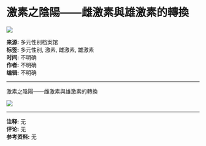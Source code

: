 # 激素之陰陽——雌激素與雄激素的轉換

![](https://www.facebook.com/tr?id=564820698054283&ev=PageView&noscript=1) 

**来源:** 多元性别档案馆  
**标签:** 多元性别, 激素, 雌激素, 雄激素  
**时间:** 不明确  
**作者:** 不明确  
**编辑:** 不明确  

--- 

<div class="content">
    激素之陰陽——雌激素與雄激素的轉換
</div>

![](https://www.facebook.com/tr?id=564820698054283&ev=PageView&noscript=1) 

--- 

**注释:** 无  
**评论:** 无  
**参考资料:** 无  